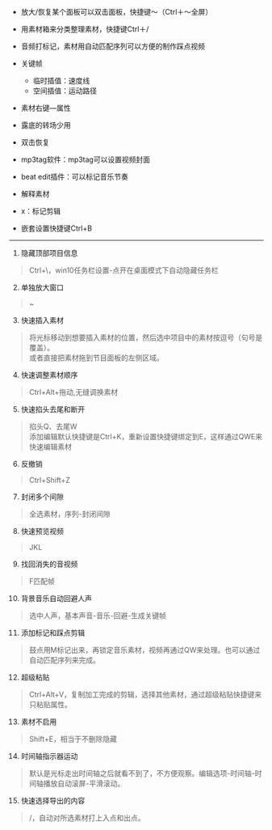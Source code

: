 
- 放大/恢复某个面板可以双击面板，快捷键～（Ctrl＋～全屏）

- 用素材箱来分类整理素材，快捷键Ctrl＋/

- 音频打标记，素材用自动匹配序列可以方便的制作踩点视频

- 关键帧
    - 临时插值：速度线
    - 空间插值：运动路径

- 素材右键—属性

- 露底的转场少用

- 双击恢复

- mp3tag软件：mp3tag可以设置视频封面

- beat edit插件：可以标记音乐节奏

- 解释素材

- x：标记剪辑

- 嵌套设置快捷键Ctrl+B

---

1. 隐藏顶部项目信息
 > Ctrl+\，win10任务栏设置-点开在桌面模式下自动隐藏任务栏

2. 单独放大窗口
> ~

3. 快速插入素材
> 将光标移动到想要插入素材的位置，然后选中项目中的素材按逗号（句号是覆盖）。  
  或者直接把素材拖到节目面板的左侧区域。
  
4. 快速调整素材顺序
> Ctrl+Alt+拖动,无缝调换素材

5. 快速掐头去尾和断开
> 掐头Q、去尾W  
  添加编辑默认快捷键是Ctrl+K，重新设置快捷键绑定到E，这样通过QWE来快速编辑素材

6. 反撤销
> Ctrl+Shift+Z

7. 封闭多个间隙
> 全选素材，序列-封闭间隙

8. 快速预览视频
> JKL

9. 找回消失的音视频
> F匹配帧

10. 背景音乐自动回避人声
> 选中人声，基本声音-音乐-回避-生成关键帧

11. 添加标记和踩点剪辑
> 鼓点用M标记出来，再锁定音乐素材，视频再通过QW来处理。也可以通过自动匹配序列来完成。

12. 超级粘贴
> Ctrl+Alt+V，复制加工完成的剪辑，选择其他素材，通过超级粘贴快捷键来只粘贴属性。

13. 素材不启用
> Shift+E，相当于不删除隐藏

14. 时间轴指示器运动
> 默认是光标走出时间轴之后就看不到了，不方便观察。编辑选项-时间轴-时间轴播放自动滚屏-平滑滚动。

15. 快速选择导出的内容
> /，自动对所选素材打上入点和出点。



